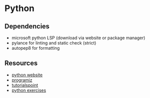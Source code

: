 # Python

## Dependencies

- microsoft python LSP (download via website or package manager)
- pylance for linting and static check (strict)
- autopep8 for formatting

## Resources

- [python website](https://docs.python.org/3/tutorial/index.html)
- [programiz](https://www.programiz.com/python-programming/getting-started)
- [tutorialspoint](https://www.tutorialspoint.com/python/index.htm)
- [python exercises](https://github.com/zhiwehu/Python-programming-exercises)
